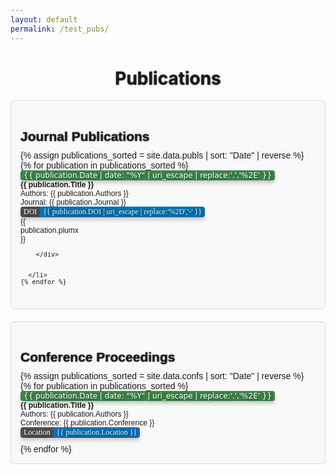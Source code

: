 ```yaml
---
layout: default
permalink: /test_pubs/
---
```


<style>
  .publications-container {
    background-color: #f9f9f9;
    border: 1px solid #ddd;
    border-radius: 5px;
    padding: 15px;
    margin-bottom: 20px;
    font-family: Arial, sans-serif;
  }
  
  .entry-container {
    width: 100%;
    font-family: Arial, sans-serif;
    display: inline-table;
    vertical-align: top
    }

  .eighty {
    width: 88%;
    
  }
  .twenty {
    width: 10%;
    
  }


h1 {
  text-shadow: 0 0 2px #140000;
}
  .publications-title {
    font-size: 1.5em;
    margin-bottom: 10px;
  }
  ul {
    list-style: none;
    padding: 0;
    margin: 0;
  }
  li {
    margin-bottom: 10px;
    font-size: 12px;
  }
  .badge-container {
    display: inline-block;
    font-family: "Times New Roman", Times, serif; /* Change font to Times New Roman */
    font-size: 12px;
    font-weight: normal;
    border-radius: 4px; /* Adjust border-radius as needed for roundness */
    overflow: hidden;
    box-shadow: 0 4px 6px rgba(0, 0, 0, 0.2); /* Shadow effect */
    text-shadow: 2px 2px 6px rgba(0, 0, 0, 0.8); /* Add shadow effect to the text */
    }

.content {
    display: inline-block;
    padding: 1px 5px;
    margin-right: 0; /* Remove margin between elements */
}
.doi {
    background-color: #4f4f4f;
    color: #fff;
    font-family: "Verdana,Geneva,DejaVu Sans,sans-serif";
}
.badge {
    background-color: #0375b6;
    color: #f2f0ec;
}
.yearbadge {
    font-family: "DejaVu Sans", Times, serif; /* Change font to Times New Roman */
    font-size: 12px;
    background-color: #3c8448;
    color: #fff;
    display: inline-block;
    padding: 1px 5px;
    box-shadow: 0 4px 6px rgba(0, 0, 0, 0.2); /* Shadow effect */
    text-shadow: 2px 2px 4px rgba(0, 0, 0, 0.5); /* Add shadow effect to the text */
    border-radius: 4px; /* Adjust border-radius as needed for roundness */
}
</style>

<h1 align="center">Publications</h1>

<div class="publications-container">
  <h1 class="publications-title">Journal Publications</h1>

  <ul>
    {% assign publications_sorted = site.data.publs | sort: "Date" | reverse %}
    {% for publication in publications_sorted %}
      <li>
       <div class="entry-container">
          <div class="entry-container eighty">
            <span class="yearbadge">{{ publication.Date | date: "%Y" | uri_escape | replace:'.','%2E' }}</span> <strong>{{ publication.Title }}</strong><br>
            Authors: {{ publication.Authors }}<br>
            Journal: {{ publication.Journal }}<br>
          <a href="{{ publication.DOI }}" target="_blank" class="badge-link">
          <div class="badge-container"><span class="content doi">DOI</span><span class="content badge badge-primary">{{ publication.DOI | uri_escape | replace:'%2D','-' }}</span></div>
          </a>
        </div>
        <div class="entry-container twenty">
        {{ publication.plumx }}
        </div>
            
        </div>
        

      </li>
    {% endfor %}
  </ul>
</div>


<div class="publications-container">
  <h1 class="publications-title">Conference Proceedings</h1>

  <ul>
    {% assign publications_sorted = site.data.confs | sort: "Date" | reverse %}
    {% for publication in publications_sorted %}
      <li>
        <div class="entry-container">
          <div class="entry-container eighty">
        <span class="yearbadge">{{ publication.Date | date: "%Y" | uri_escape | replace:'.','%2E' }}</span><strong>{{ publication.Title }}</strong><br>
        Authors: {{ publication.Authors }}<br>
        Conference: {{ publication.Conference }}<br>
        <div class="badge-container"><span class="content doi">Location</span><span class="content badge badge-primary">{{ publication.Location }}</span></div>
        </div>
        </div>
      </li>
    {% endfor %}
  </ul>
</div>